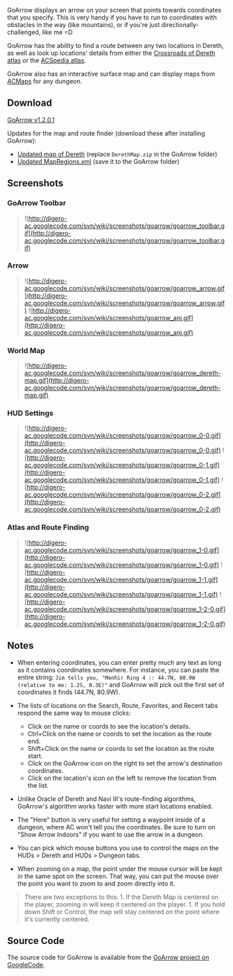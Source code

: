 GoArrow displays an arrow on your screen that points towards coordinates that you specify. This is very handy if you have to run to coordinates with obstacles in the way (like mountains), or if you're just directionally-challenged, like me =D

GoArrow has the ability to find a route between any two locations in Dereth, as well as look up locations' details from either the [Crossroads of Dereth atlas](http://ac.warcry.com/atlas/search.php) or the [ACSpedia atlas](http://www.acspedia.com/).

GoArrow also has an interactive surface map and can display maps from [ACMaps](http://www.acmaps.com/) for any dungeon.

## Download ##
[GoArrow v1.2.0.1](http://digero-ac.googlecode.com/files/GoArrow_v1.2.0.1.msi)

Updates for the map and route finder (download these after installing GoArrow):
  * [Updated map of Dereth](http://digero-ac.googlecode.com/files/DerethMap.zip) (replace `DerethMap.zip` in the GoArrow folder)
  * [Updated MapRegions.xml](http://digero-ac.googlecode.com/files/MapRegions.xml) (save it to the GoArrow folder)

## Screenshots ##
### GoArrow Toolbar ###
> ![http://digero-ac.googlecode.com/svn/wiki/screenshots/goarrow/goarrow_toolbar.gif](http://digero-ac.googlecode.com/svn/wiki/screenshots/goarrow/goarrow_toolbar.gif)

### Arrow ###
> ![http://digero-ac.googlecode.com/svn/wiki/screenshots/goarrow/goarrow_arrow.gif](http://digero-ac.googlecode.com/svn/wiki/screenshots/goarrow/goarrow_arrow.gif)
> ![http://digero-ac.googlecode.com/svn/wiki/screenshots/goarrow_ani.gif](http://digero-ac.googlecode.com/svn/wiki/screenshots/goarrow_ani.gif)

### World Map ###
> ![http://digero-ac.googlecode.com/svn/wiki/screenshots/goarrow/goarrow_dereth-map.gif](http://digero-ac.googlecode.com/svn/wiki/screenshots/goarrow/goarrow_dereth-map.gif)

### HUD Settings ###
> ![http://digero-ac.googlecode.com/svn/wiki/screenshots/goarrow/goarrow_0-0.gif](http://digero-ac.googlecode.com/svn/wiki/screenshots/goarrow/goarrow_0-0.gif)
> ![http://digero-ac.googlecode.com/svn/wiki/screenshots/goarrow/goarrow_0-1.gif](http://digero-ac.googlecode.com/svn/wiki/screenshots/goarrow/goarrow_0-1.gif)
> ![http://digero-ac.googlecode.com/svn/wiki/screenshots/goarrow/goarrow_0-2.gif](http://digero-ac.googlecode.com/svn/wiki/screenshots/goarrow/goarrow_0-2.gif)

### Atlas and Route Finding ###
> ![http://digero-ac.googlecode.com/svn/wiki/screenshots/goarrow/goarrow_1-0.gif](http://digero-ac.googlecode.com/svn/wiki/screenshots/goarrow/goarrow_1-0.gif)
> ![http://digero-ac.googlecode.com/svn/wiki/screenshots/goarrow/goarrow_1-1.gif](http://digero-ac.googlecode.com/svn/wiki/screenshots/goarrow/goarrow_1-1.gif)
> ![http://digero-ac.googlecode.com/svn/wiki/screenshots/goarrow/goarrow_1-2-0.gif](http://digero-ac.googlecode.com/svn/wiki/screenshots/goarrow/goarrow_1-2-0.gif)

## Notes ##
  * When entering coordinates, you can enter pretty much any text as long as it contains coordinates somewhere. For instance, you can paste the entire string: `Jim tells you, "Menhir Ring 4 :: 44.7N, 80.9W (relative to me: 1.2S, 0.3E)"` and GoArrow will pick out the first set of coordinates it finds (44.7N, 80.9W).

  * The lists of locations on the Search, Route, Favorites, and Recent tabs respond the same way to mouse clicks:
    * Click on the name or coords to see the location's details.
    * Ctrl+Click on the name or coords to set the location as the route end.
    * Shift+Click on the name or coords to set the location as the route start.
    * Click on the GoArrow icon on the right to set the arrow's destination coordinates.
    * Click on the location's icon on the left to remove the location from the list.

  * Unlike Oracle of Dereth and Navi III's route-finding algorithms, GoArrow's algorithm works faster with more start locations enabled.

  * The "Here" button is very useful for setting a waypoint inside of a dungeon, where AC won't tell you the coordinates. Be sure to turn on "Show Arrow Indoors" if you want to use the arrow in a dungeon.

  * You can pick which mouse buttons you use to control the maps on the HUDs > Dereth and HUDs > Dungeon tabs.

  * When zooming on a map, the point under the mouse cursor will be kept in the same spot on the screen. That way, you can put the mouse over the point you want to zoom to and zoom directly into it.
> There are two exceptions to this:
    1. If the Dereth Map is centered on the player, zooming in will keep it centered on the player.
    1. If you hold down Shift or Control, the map will stay centered on the point where it's currently centered.

## Source Code ##
The source code for GoArrow is available from the [GoArrow project on GoogleCode](http://goarrow.googlecode.com).